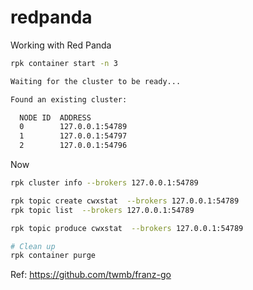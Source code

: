 # redpanda
Working with Red Panda

```bash
rpk container start -n 3

Waiting for the cluster to be ready...

Found an existing cluster:

  NODE ID  ADDRESS          
  0        127.0.0.1:54789  
  1        127.0.0.1:54797  
  2        127.0.0.1:54796  
```
Now

```bash
rpk cluster info --brokers 127.0.0.1:54789

rpk topic create cwxstat  --brokers 127.0.0.1:54789
rpk topic list  --brokers 127.0.0.1:54789

rpk topic produce cwxstat  --brokers 127.0.0.1:54789

# Clean up
rpk container purge

```

Ref:
https://github.com/twmb/franz-go

